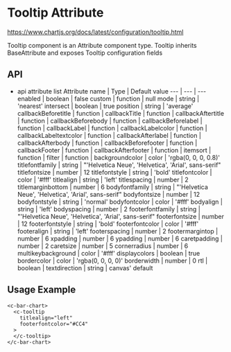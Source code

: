 # Tooltip Attribute

https://www.chartjs.org/docs/latest/configuration/tooltip.html

Tooltip component is an Attribute component type.
Tooltip inherits BaseAttribute and exposes Tooltip configuration fields

## API

- api attribute list
  Attribute name | Type | Default value
  --- | --- | ---
  enabled | boolean | false
  custom | function | null
  mode | string | 'nearest'
  intersect | boolean | true
  position | string | 'average'
  callbackBeforetitle | function |
  callbackTitle | function |
  callbackAftertitle | function |
  callbackBeforebody | function |
  callbackBeforelabel | function |
  callbackLabel | function |
  callbackLabelcolor | function |
  callbackLabeltextcolor | function |
  callbackAfterlabel | function |
  callbackAfterbody | function |
  callbackBeforefooter | function |
  callbackFooter | function |
  callbackAfterfooter | function |
  itemsort | function |
  filter | function |
  backgroundcolor | color | 'rgba(0, 0, 0, 0.8)'
  titlefontfamily | string | "'Helvetica Neue', 'Helvetica', 'Arial', sans-serif"
  titlefontsize | number | 12
  titlefontstyle | string | 'bold'
  titlefontcolor | color | '#fff'
  titlealign | string | 'left'
  titlespacing | number | 2
  titlemarginbottom | number | 6
  bodyfontfamily | string | "'Helvetica Neue', 'Helvetica', 'Arial', sans-serif"
  bodyfontsize | number | 12
  bodyfontstyle | string | 'normal'
  bodyfontcolor | color | '#fff'
  bodyalign | string | 'left'
  bodyspacing | number | 2
  footerfontfamily | string | "'Helvetica Neue', 'Helvetica', 'Arial', sans-serif"
  footerfontsize | number | 12
  footerfontstyle | string | 'bold'
  footerfontcolor | color | '#fff'
  footeralign | string | 'left'
  footerspacing | number | 2
  footermargintop | number | 6
  xpadding | number | 6
  ypadding | number | 6
  caretpadding | number | 2
  caretsize | number | 5
  cornerradius | number | 6
  multikeybackground | color | '#fff'
  displaycolors | boolean | true
  bordercolor | color | 'rgba(0, 0, 0, 0)'
  borderwidth | number | 0
  rtl | boolean |
  textdirection | string | canvas' default

## Usage Example

```
<c-bar-chart>
  <c-tooltip
    titlealign="left"
    footerfontcolor="#CC4"
  >
  </c-tooltip>
</c-bar-chart>
```
